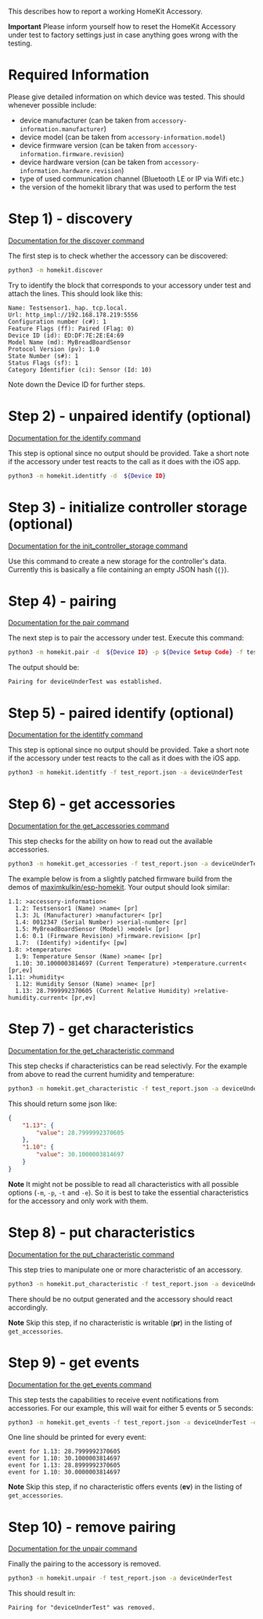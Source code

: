This describes how to report a working HomeKit Accessory.

**Important**
Please inform yourself how to reset the HomeKit Accessory under test to factory settings just in case anything goes wrong with the testing.

# Required Information

Please give detailed information on which device was tested. This should whenever possible include:
 * device manufacturer (can be taken from `accessory-information.manufacturer`)
 * device model (can be taken from `accessory-information.model`)
 * device firmware version (can be taken from `accessory-information.firmware.revision`)
 * device hardware version (can be taken from `accessory-information.hardware.revision`)
 * type of used communication channel (Bluetooth LE or IP via Wifi etc.)
 * the version of the homekit library that was used to perform the test

# Step 1) - discovery

[Documentation for the discover command](https://github.com/jlusiardi/homekit_python#discover)

The first step is to check whether the accessory can be discovered:

```bash
python3 -m homekit.discover
```

Try to identify the block that corresponds to your accessory under test and attach the lines. This should look like this:
```
Name: Testsensor1._hap._tcp.local.
Url: http_impl://192.168.178.219:5556
Configuration number (c#): 1
Feature Flags (ff): Paired (Flag: 0)
Device ID (id): ED:DF:7E:2E:E4:69
Model Name (md): MyBreadBoardSensor
Protocol Version (pv): 1.0
State Number (s#): 1
Status Flags (sf): 1
Category Identifier (ci): Sensor (Id: 10)
```

Note down the Device ID for further steps.

# Step 2) - unpaired identify (optional)

[Documentation for the identify command](https://github.com/jlusiardi/homekit_python#identify)

This step is optional since no output should be provided. Take a short note if the accessory under test reacts to the call as it does with the iOS app.

```bash
python3 -m homekit.identitfy -d  ${Device ID} 
```

# Step 3) - initialize controller storage (optional)

[Documentation for the init_controller_storage command](https://github.com/jlusiardi/homekit_python#init_controller_storage)

Use this command to create a new storage for the controller's data. Currently this is basically a file containing an empty JSON hash (`{}`).

# Step 4) - pairing

[Documentation for the pair command](https://github.com/jlusiardi/homekit_python#pair)

The next step is to pair the accessory under test. Execute this command:

```bash
python3 -m homekit.pair -d  ${Device ID} -p ${Device Setup Code} -f test_report.json -a deviceUnderTest
```

The output should be:

```
Pairing for deviceUnderTest was established.
```

# Step 5) - paired identify (optional)

[Documentation for the identitfy command](https://github.com/jlusiardi/homekit_python#identitfy)

This step is optional since no output should be provided. Take a short note if the accessory under test reacts to the call as it does with the iOS app.

```bash
python3 -m homekit.identitfy -f test_report.json -a deviceUnderTest
```

# Step 6) - get accessories 

[Documentation for the get_accessories command](https://github.com/jlusiardi/homekit_python#get_accessories)

This step checks for the ability on how to read out the available accessories.

```bash
python3 -m homekit.get_accessories -f test_report.json -a deviceUnderTest
```

The example below is from a slightly patched firmware build from the demos of [maximkulkin/esp-homekit](https://github.com/maximkulkin/esp-homekit). 
Your output should look similar:
```
1.1: >accessory-information<
  1.2: Testsensor1 (Name) >name< [pr]
  1.3: JL (Manufacturer) >manufacturer< [pr]
  1.4: 0012347 (Serial Number) >serial-number< [pr]
  1.5: MyBreadBoardSensor (Model) >model< [pr]
  1.6: 0.1 (Firmware Revision) >firmware.revision< [pr]
  1.7:  (Identify) >identify< [pw]
1.8: >temperature<
  1.9: Temperature Sensor (Name) >name< [pr]
  1.10: 30.1000003814697 (Current Temperature) >temperature.current< [pr,ev]
1.11: >humidity<
  1.12: Humidity Sensor (Name) >name< [pr]
  1.13: 28.7999992370605 (Current Relative Humidity) >relative-humidity.current< [pr,ev]
```

# Step 7) - get characteristics

[Documentation for the get_characteristic command](https://github.com/jlusiardi/homekit_python#get_characteristic)

This step checks if characteristics can be read selectivly. For the example from above to read the current humidity and temperature:

```bash
python3 -m homekit.get_characteristic -f test_report.json -a deviceUnderTest -c 1.13 -c 1.10 
```

This should return some json like:
```json
{
    "1.13": {
        "value": 28.7999992370605
    },
    "1.10": {
        "value": 30.1000003814697
    }
}
```

**Note**
It might not be possible to read all characteristics with all possible options (`-m`, `-p`, `-t` and `-e`). So it is best to take the essential characteristics for the accessory and only work with them.


# Step 8) - put characteristics

[Documentation for the put_characteristic command](https://github.com/jlusiardi/homekit_python#put_characteristic)

This step tries to manipulate one or more characteristic of an accessory.

```bash
python3 -m homekit.put_characteristic -f test_report.json -a deviceUnderTest -c 23.42 On
```

There should be no output generated and the accessory should react accordingly.

**Note**
Skip this step, if no characteristic is writable (**pr**) in the listing of `get_accessories`.

# Step 9) - get events

[Documentation for the get_events command](https://github.com/jlusiardi/homekit_python#get_events)

This step tests the capabilities to receive event notifications from accessories. For our example, this will wait for either 5 events or 5 seconds: 

```bash
python3 -m homekit.get_events -f test_report.json -a deviceUnderTest -e 5 -s 5 -c 1.13 -c 1.10 
```

One line should be printed for every event:
```
event for 1.13: 28.7999992370605
event for 1.10: 30.1000003814697
event for 1.13: 28.8999992370605
event for 1.10: 30.0000003814697
```

**Note**
Skip this step, if no characteristic offers events (**ev**) in the listing of `get_accessories`.

# Step 10) - remove pairing

[Documentation for the unpair command](https://github.com/jlusiardi/homekit_python#unpair)

Finally the pairing to the accessory is removed. 

```bash
python3 -m homekit.unpair -f test_report.json -a deviceUnderTest
```

This should result in:
```
Pairing for "deviceUnderTest" was removed.
```



